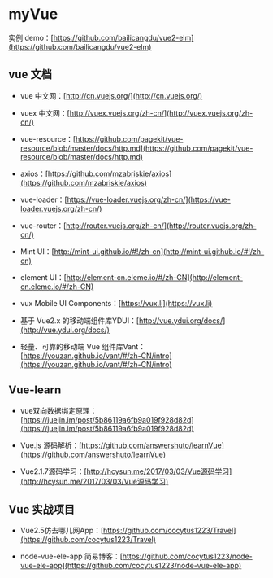 # myVue

实例 demo：[https://github.com/bailicangdu/vue2-elm](https://github.com/bailicangdu/vue2-elm)

## vue 文档

- vue 中文网：[http://cn.vuejs.org/](http://cn.vuejs.org/)

- vuex 中文网：[http://vuex.vuejs.org/zh-cn/](http://vuex.vuejs.org/zh-cn/)

- vue-resource：[https://github.com/pagekit/vue-resource/blob/master/docs/http.md](https://github.com/pagekit/vue-resource/blob/master/docs/http.md)

- axios：[https://github.com/mzabriskie/axios](https://github.com/mzabriskie/axios)

- vue-loader：[https://vue-loader.vuejs.org/zh-cn/](https://vue-loader.vuejs.org/zh-cn/)

- vue-router：[http://router.vuejs.org/zh-cn/](http://router.vuejs.org/zh-cn/)

- Mint UI：[http://mint-ui.github.io/#!/zh-cn](http://mint-ui.github.io/#!/zh-cn)

- element UI：[http://element-cn.eleme.io/#/zh-CN](http://element-cn.eleme.io/#/zh-CN)

- vux Mobile UI Components：[https://vux.li](https://vux.li)

- 基于 Vue2.x 的移动端组件库YDUI：[http://vue.ydui.org/docs/](http://vue.ydui.org/docs/)

- 轻量、可靠的移动端 Vue 组件库Vant：[https://youzan.github.io/vant/#/zh-CN/intro](https://youzan.github.io/vant/#/zh-CN/intro)

## Vue-learn

- vue双向数据绑定原理：[https://juejin.im/post/5b86119a6fb9a019f928d82d](https://juejin.im/post/5b86119a6fb9a019f928d82d)

- Vue.js 源码解析：[https://github.com/answershuto/learnVue](https://github.com/answershuto/learnVue)

- Vue2.1.7源码学习：[http://hcysun.me/2017/03/03/Vue源码学习](http://hcysun.me/2017/03/03/Vue源码学习)

## Vue 实战项目

- Vue2.5仿去哪儿网App：[https://github.com/cocytus1223/Travel](https://github.com/cocytus1223/Travel)

- node-vue-ele-app 简易博客：[https://github.com/cocytus1223/node-vue-ele-app](https://github.com/cocytus1223/node-vue-ele-app)
